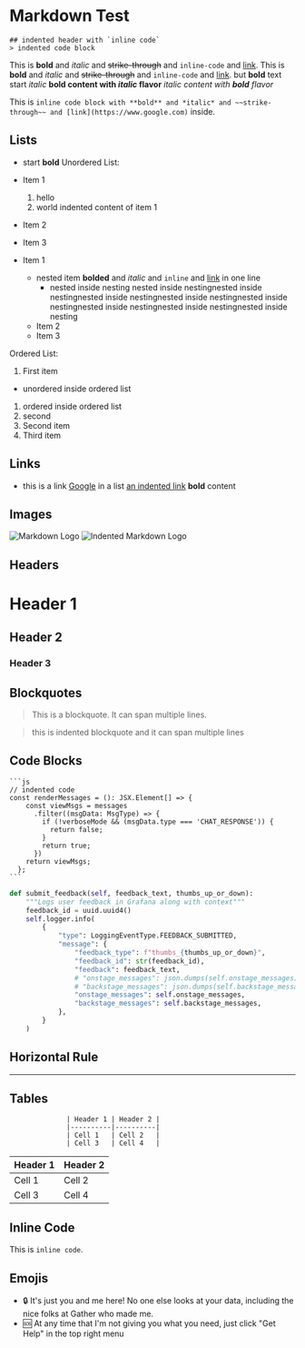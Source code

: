 # Markdown Test

    ## indented header with `inline code`
    > indented code block

This is **bold** and *italic* and ~~strike-through~~ and `inline-code` and [link](https://www.google.com).
  This is **bold** and *italic* and ~~strike-through~~ and `inline-code` and [link](https://www.google.com).
    but **bold** text start *italic*
      **bold content with *italic* flavor**
      *italic content with **bold** flavor*

This is `inline code block with **bold** and *italic* and ~~strike-through~~ and [link](https://www.google.com)` inside.

## Lists

* start **bold**
Unordered List:
- Item 1
  1. hello
  2. world
    indented content of item 1
- Item 2
- Item 3

- Item 1
  - nested item **bolded** and *italic* and `inline` and [link](www.google.com) in one line
    - nested inside nesting nested inside nestingnested inside nestingnested inside nestingnested inside nestingnested inside nestingnested inside nestingnested inside nestingnested inside nesting
  - Item 2
  - Item 3

Ordered List:
1. First item
  - unordered inside ordered list
  1. ordered inside ordered list
  2. second
2. Second item
3. Third item

## Links

- this is a link [Google](https://www.google.com) in a list
    [an indented link](https://www.openai.com)
    **bold** content


## Images

![Markdown Logo](https://upload.wikimedia.org/wikipedia/commons/thumb/4/48/Markdown-mark.svg/208px-Markdown-mark.svg.png)
    ![Indented Markdown Logo](https://upload.wikimedia.org/wikipedia/commons/thumb/4/48/Markdown-mark.svg/208px-Markdown-mark.svg.png)


## Headers

# Header 1
## Header 2
### Header 3

## Blockquotes

> This is a blockquote.
> It can span multiple lines.

  > this is indented blockquote
  > and it can span multiple lines

## Code Blocks

    ```js
    // indented code
    const renderMessages = (): JSX.Element[] => {
        const viewMsgs = messages
          .filter((msgData: MsgType) => {
            if (!verboseMode && (msgData.type === 'CHAT_RESPONSE')) {
              return false;
            }
            return true;
          })
        return viewMsgs;
      };
    ```

```py
def submit_feedback(self, feedback_text, thumbs_up_or_down):
    """Logs user feedback in Grafana along with context"""
    feedback_id = uuid.uuid4()
    self.logger.info(
        {
            "type": LoggingEventType.FEEDBACK_SUBMITTED,
            "message": {
                "feedback_type": f"thumbs_{thumbs_up_or_down}",
                "feedback_id": str(feedback_id),
                "feedback": feedback_text,
                # "onstage_messages": json.dumps(self.onstage_messages),
                # "backstage_messages": json.dumps(self.backstage_messages),
                "onstage_messages": self.onstage_messages,
                "backstage_messages": self.backstage_messages,
            },
        }
    )
```

## Horizontal Rule

---

## Tables

                  | Header 1 | Header 2 |
                  |----------|----------|
                  | Cell 1   | Cell 2   |
                  | Cell 3   | Cell 4   |



| Header 1 | Header 2 |
|----------|----------|
| Cell 1   | Cell 2   |
| Cell 3   | Cell 4   |


## Inline Code

This is `inline code`.


## Emojis

- 🔒 It's just you and me here! No one else looks at your data, including the nice folks at Gather who made me.
- 🆘 At any time that I'm not giving you what you need, just click "Get Help" in the top right menu
